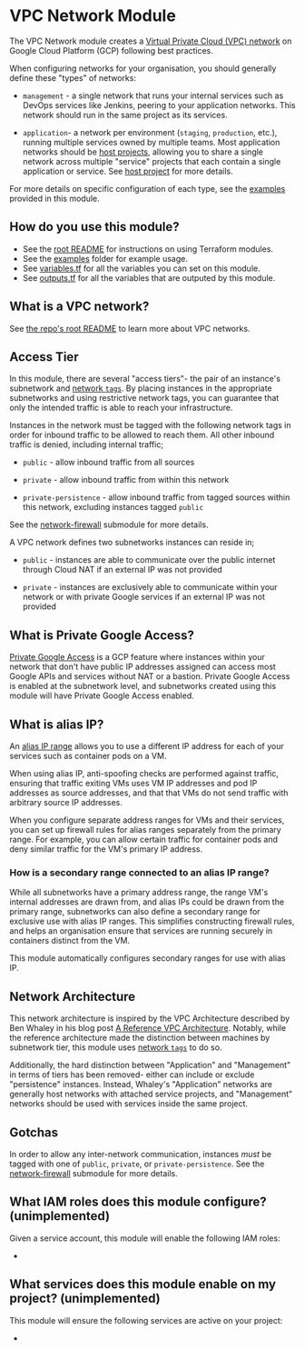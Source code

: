 # VPC Network Module

The VPC Network module creates a [Virtual Private Cloud (VPC) network](https://cloud.google.com/vpc/docs/using-vpc)
on Google Cloud Platform (GCP) following best practices.

When configuring networks for your organisation, you should generally define
these "types" of networks:

* `management` - a single network that runs your internal services such as
DevOps services like Jenkins, peering to your application networks. This network
should run in the same project as its services.

* `application`- a network per environment (`staging`, `production`, etc.),
running multiple services owned by multiple teams. Most application networks
should be [host projects](../project-host-configuration), allowing you to share
a single network across multiple "service" projects that each contain a single
application or service. See [host project](../project-host-configuration) for
more details.

For more details on specific configuration of each type, see the [examples](../examples)
provided in this module.

## How do you use this module?

* See the [root README](/README.md) for instructions on using Terraform modules.
* See the [examples](/examples) folder for example usage.
* See [variables.tf](./variables.tf) for all the variables you can set on this module.
* See [outputs.tf](./outputs.tf) for all the variables that are outputed by this module.

## What is a VPC network?

See [the repo's root README](../../README.md) to learn more about VPC networks.

## Access Tier

In this module, there are several "access tiers"- the pair of an instance's
subnetwork and [network `tags`](https://cloud.google.com/vpc/docs/add-remove-network-tags).
By placing instances in the appropriate subnetworks and using restrictive
network tags, you can guarantee that only the intended traffic is able to reach
your infrastructure.

Instances in the network must be tagged with the following network tags in order
for inbound traffic to be allowed to reach them. All other inbound traffic is
denied, including internal traffic;

* `public` - allow inbound traffic from all sources

* `private` - allow inbound traffic from within this network

* `private-persistence` - allow inbound traffic from tagged sources within this
network, excluding instances tagged `public`

See the [network-firewall](../network-firewall) submodule for more details.

A VPC network defines two subnetworks instances can reside in;

* `public` - instances are able to communicate over the public internet through
Cloud NAT if an external IP was not provided

* `private` - instances are exclusively able to communicate within your network
or with private Google services if an external IP was not provided

## What is Private Google Access?

[Private Google Access](https://cloud.google.com/vpc/docs/configure-private-google-access)
is a GCP feature where instances within your network that don't have public IP
addresses assigned can  access most Google APIs and services without NAT or a
bastion. Private Google Access is enabled at the subnetwork level, and
subnetworks created using this module will have Private Google Access enabled.

## What is alias IP?

An [alias IP range](https://cloud.google.com/vpc/docs/alias-ip) allows you to
use a different IP address for each of your services such as container pods on a
VM.

When using alias IP, anti-spoofing checks are performed against traffic,
ensuring that traffic exiting VMs uses VM IP addresses and pod IP addresses as
source addresses, and that that VMs do not send traffic with arbitrary source IP
addresses.

When you configure separate address ranges for VMs and their services, you can
set up firewall rules for alias ranges separately from the primary range. For
example, you can allow certain traffic for container pods and deny similar
traffic for the VM's primary IP address.

### How is a secondary range connected to an alias IP range?

While all subnetworks have a primary address range, the range VM's internal
addresses are drawn from, and alias IPs could be drawn from the primary range,
subnetworks can also define a secondary range for exclusive use with alias
IP ranges. This simplifies constructing firewall rules, and helps an
organisation ensure that services are running securely in containers distinct
from the VM.

This module automatically configures secondary ranges for use with alias IP.

## Network Architecture

This network architecture is inspired by the VPC Architecture described by Ben
Whaley in his blog post [A Reference VPC Architecture](https://www.whaletech.co/2014/10/02/reference-vpc-architecture.html).
Notably, while the reference architecture made the distinction between machines
by subnetwork tier, this module uses [network `tags`](https://cloud.google.com/vpc/docs/add-remove-network-tags)
to do so.

Additionally, the hard distinction between "Application" and "Management" in
terms of tiers has been removed- either can include or exclude "persistence"
instances. Instead, Whaley's "Application" networks are generally host networks
with attached service projects, and "Management" networks should be used with
services inside the same project. 

## Gotchas

In order to allow any inter-network communication, instances *must* be tagged
with one of `public`, `private`, or `private-persistence`. See the
[network-firewall](../network-firewall) submodule for more details.

## What IAM roles does this module configure? (unimplemented)

Given a service account, this module will enable the following IAM roles:

* 

## What services does this module enable on my project? (unimplemented)

This module will ensure the following services are active on your project:

*
